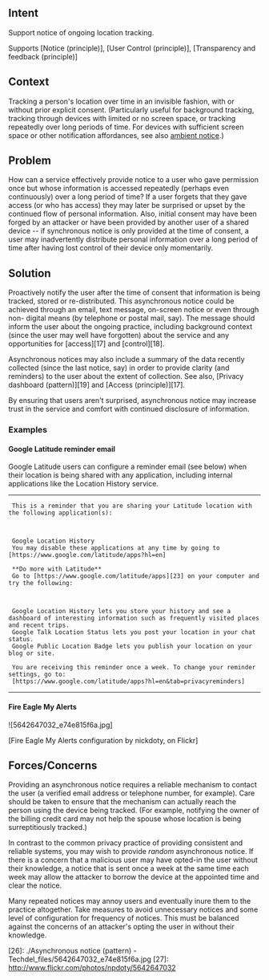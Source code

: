##   Intent

Support notice of ongoing location tracking.

Supports [Notice (principle)], [User Control (principle)],
[Transparency and feedback (principle)]

##   Context

Tracking a person's location over time in an invisible fashion, with or
without prior explicit consent. (Particularly useful for background tracking,
tracking through devices with limited or no screen space, or tracking
repeatedly over long periods of time. For devices with sufficient screen space or other notification affordances, see also [ambient notice](Ambient-notice).)

##   Problem

How can a service effectively provide notice to a user who gave permission
once but whose information is accessed repeatedly (perhaps even continuously)
over a long period of time? If a user forgets that they gave access (or who
has access) they may later be surprised or upset by the continued flow of
personal information. Also, initial consent may have been forged by an
attacker or have been provided by another user of a shared device -- if
synchronous notice is only provided at the time of consent, a user may
inadvertently distribute personal information over a long period of time after
having lost control of their device only momentarily.

##   Solution

Proactively notify the user after the time of consent that information is
being tracked, stored or re-distributed. This asynchronous notice could be
achieved through an email, text message, on-screen notice or even through non-
digital means (by telephone or postal mail, say). The message should inform
the user about the ongoing practice, including background context (since the
user may well have forgotten) about the service and any opportunities for
[access][17] and [control][18].

Asynchronous notices may also include a summary of the data recently collected
(since the last notice, say) in order to provide clarity (and reminders) to
the user about the extent of collection. See also, [Privacy dashboard
(pattern)][19] and [Access (principle)][17].

By ensuring that users aren't surprised, asynchronous notice may increase
trust in the service and comfort with continued disclosure of information.

###   Examples

####   Google Latitude reminder email

Google Latitude users can configure a reminder email (see below) when their
location is being shared with any application, including internal applications
like the Location History service.

* * *

     This is a reminder that you are sharing your Latitude location with the following application(s): 

    

     Google Location History 
     You may disable these applications at any time by going to [https://www.google.com/latitude/apps?hl=en]

     **Do more with Latitude**
     Go to [https://www.google.com/latitude/apps][23] on your computer and try the following: 

    

     Google Location History lets you store your history and see a dashboard of interesting information such as frequently visited places and recent trips. 
     Google Talk Location Status lets you post your location in your chat status. 
     Google Public Location Badge lets you publish your location on your blog or site. 

     You are receiving this reminder once a week. To change your reminder settings, go to: 
     [https://www.google.com/latitude/apps?hl=en&tab=privacyreminders]

* * *

####   Fire Eagle My Alerts

![5642647032_e74e815f6a.jpg]

[Fire Eagle My Alerts configuration by nickdoty, on Flickr]

##   Forces/Concerns

Providing an asynchronous notice requires a reliable mechanism to contact the
user (a verified email address or telephone number, for example). Care should
be taken to ensure that the mechanism can actually reach the person using the
device being tracked. (For example, notifying the owner of the billing credit
card may not help the spouse whose location is being surreptitiously tracked.)

In contrast to the common privacy practice of providing consistent and
reliable systems, you may wish to provide _random_ asynchronous notice. If
there is a concern that a malicious user may have opted-in the user without
their knowledge, a notice that is sent once a week at the same time each week
may allow the attacker to borrow the device at the appointed time and clear
the notice.

Many repeated notices may annoy users and eventually inure them to the
practice altogether. Take measures to avoid unnecessary notices and some level
of configuration for frequency of notices. This must be balanced against the
concerns of an attacker's opting the user in without their knowledge.

   [22]: https://www.google.com/latitude/apps?hl=en
   [23]: https://www.google.com/latitude/apps
   [24]: https://www.google.com/latitude/apps?hl=en&tab=privacyreminders
   [26]: ./Asynchronous notice (pattern) - Techdel_files/5642647032_e74e815f6a.jpg
   [27]: http://www.flickr.com/photos/npdoty/5642647032

